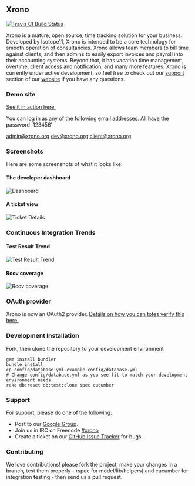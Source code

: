 
## Xrono
[![Travis CI Build Status](http://travis-ci.org/isotope11/xrono.png)](http://travis-ci.org/isotope11/xrono)

Xrono is a mature, open source, time tracking solution for your business.
Developed by Isotope11, Xrono is intended to be a core technology for smooth
operation of consultancies. Xrono allows team members to bill time against
clients, and then admins to easily export invoices and payroll into their
accounting systems. Beyond that, it has vacation time management, overtime,
client access and notification, and many more features. Xrono is currently under
active development, so feel free to check out our
[support](http://www.xrono.org/#support) section of our
[website](http://www.xrono.org/) if you have any questions.

### Demo site
[See it in action here.](http://demo.xrono.org)

You can log in as any of the following email addresses.  All have the password
'123456'

admin@xrono.org
dev@xrono.org
client@xrono.org

### Screenshots
Here are some screenshots of what it looks like:

#### The developer dashboard
![Dashboard](https://raw.github.com/isotope11/xrono/master/doc/xrono_dash.png)

#### A ticket view
![Ticket Details](https://raw.github.com/isotope11/xrono/master/doc/xrono_ticket.png)

### Continuous Integration Trends

#### Test Result Trend
![Test Result Trend](http://isotope11.selfip.com:8080/job/Xrono/test/trend)
#### Rcov coverage
![Rcov coverage](http://isotope11.selfip.com:8080/job/Xrono/rcov/graph)

### OAuth provider

Xrono is now an OAuth2 provider.  [Details on how you can totes verify this here.](https://github.com/applicake/doorkeeper/wiki/Testing-your-provider-with-OAuth2-gem)

### Development Installation
Fork, then clone the repository to your development environment

    gem install bundler
    bundle install
    cp config/database.yml.example config/database.yml
    # Change config/database.yml as you see fit to match your development environment needs
    rake db:reset db:test:clone spec cucumber

### Support
For support, please do one of the following:

* Post to our [Google Group](http://groups.google.com/group/xrono).
* Join us in IRC on Freenode [#xrono](irc://irc.freenode.net:6667/xrono)
* Create a ticket on our [GitHub Issue Tracker](http://github.com/isotope11/xrono/issues) for bugs.

### Contributing
We love contributions! please fork the project, make your changes in a branch,
test them properly - rspec for model/lib/helpers) and cucumber for integration
testing - then send us a pull request.
